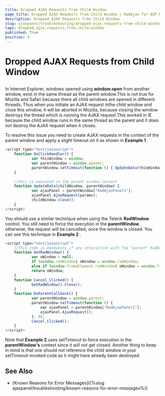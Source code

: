 ```yaml
---
title: Dropped AJAX Requests from Child Window
page_title: Dropped AJAX Requests from Child Window | RadAjax for ASP.NET AJAX Documentation
description: Dropped AJAX Requests from Child Window
slug: ajaxpanel/troubleshooting/dropped-ajax-requests-from-child-window
tags: dropped,ajax,requests,from,child,window
published: True
position: 4
---
```


# Dropped AJAX Requests from Child Window



## 

In Internet Explorer, windows opened using **window.open** from another window, exist in the same thread as the parent window.This is not true for Mozilla and Safari because there all child windows are opened in different threads. Thus when you initiate an AJAX request inthe child window and close this window, it will be aborted in Mozilla, because closing the window destroys the thread which is running the AJAX request.This worked in IE because the child window runs in the same thread as the parent and it does not destroy the AJAX request when it closes.

To resolve this issue you need to create AJAX requests in the context of the parent window and apply a slight timeout on it as shown in **Example 1** .

````JavaScript
<script type="text/javascript">
	function OnClickHandler() {
	        var thisWindow = window;
	        var parentWindow = window.opener;
	        parentWindow.setTimeout(function () { UpdateData(thisWindow, parentWindow) }, 0);
	}
	
	//this is executed in the parent window context
	function UpdateData(childWindow, parentWindow) {
	        var ajaxPanel = parentWindow["RadAjaxPanel1"];
	        ajaxPanel.AjaxRequest(params);
	        childWindow.close();
	}
</script>
````



You should use a similar technique when using the Telerik **RadWindow** control. You still need to force the execution in the **parentWindow**, otherwise, the request will be cancelled, once the window is closed. You can see this technique in **Example 2** .

````JavaScript
<script type="text/javascript">
	//This code is mandatory if any interaction with the "parent" RadWindow object is needed
	function GetRadWindow() {
	        var oWindow = null;
	        if (window.radWindow) oWindow = window.radWindow;
	        else if (window.frameElement.radWindow) oWindow = window.frameElement.radWindow;
	        return oWindow;
	}
	function Cancel_Clicked() {
	        GetRadWindow().Close();
	}
	function DoParentCallback() {
	        var parentWindow = window.parent;
	        parentWindow.setTimeout(function () {
	            var ajaxPanel = parentWindow["RadAjaxPanel1"];
	            ajaxPanel.AjaxRequest();
	        }, 0);
	        Cancel_Clicked();
	}
</script>
````



Note that **Example 2** uses setTimeout to force execution in the **parentWindow's** context since it will not get closed. Another thing to keep in mind is that one should not reference the child window in your setTimeout-invoked code as it might have already been destroyed.

## See Also

 * [Known Reasons for Error Messages]({%slug ajaxpanel/troubleshooting/known-reasons-for-error-messages%})
